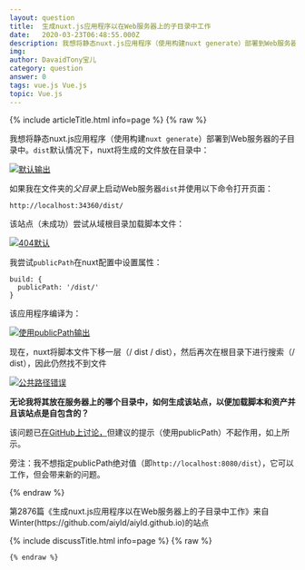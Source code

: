 ```yaml
---
layout: question
title:  生成nuxt.js应用程序以在Web服务器上的子目录中工作
date:   2020-03-23T06:48:55.000Z
description: 我想将静态nuxt.js应用程序（使用构建nuxt generate）部署到Web服务器的子目录中。dist默认情况下，nuxt将生成的文件放在目录中：...
img: 
author: DavaidTony宝儿
category: question
answer: 0
tags: vue.js Vue.js
topic: Vue.js
---
```

<div class="article-root">
  <div class="article">
    {% include articleTitle.html info=page %}
    {% raw %}
    <div class="article-content"><p><font style="vertical-align: inherit;"><font style="vertical-align: inherit;">我想将静态nuxt.js应用程序（使用构建</font></font><code>nuxt generate</code><font style="vertical-align: inherit;"><font style="vertical-align: inherit;">）</font><font style="vertical-align: inherit;">部署</font><font style="vertical-align: inherit;">到Web服务器的子目录中。</font></font><code>dist</code><font style="vertical-align: inherit;"><font style="vertical-align: inherit;">默认情况下，</font><font style="vertical-align: inherit;">nuxt将生成的文件放在</font><font style="vertical-align: inherit;">目录中：</font></font></p>

<p><a href="https://www.samyoc.com//uploads/users/6920/images/thumbnails/1584946007694.png" data-src="https://www.samyoc.com//uploads/users/6920/images/1584946007694.png" rel="noreferrer"><img src="https://i.stack.imgur.com/2EFOb.png" alt="默认输出"></a></p>

<p><font style="vertical-align: inherit;"><font style="vertical-align: inherit;">如果我</font><font style="vertical-align: inherit;">在</font><font style="vertical-align: inherit;">文件夹</font><font style="vertical-align: inherit;">的</font></font><em><font style="vertical-align: inherit;"><font style="vertical-align: inherit;">父目录</font></font></em><font style="vertical-align: inherit;"><font style="vertical-align: inherit;">上启动Web服务器</font></font><code>dist</code><font style="vertical-align: inherit;"><font style="vertical-align: inherit;">并使用以下命令打开页面：</font></font></p>

<p><code>http://localhost:34360/dist/</code></p>

<p><font style="vertical-align: inherit;"><font style="vertical-align: inherit;">该站点（未成功）尝试从域根目录加载脚本文件：</font></font></p>

<p><a href="https://www.samyoc.com//uploads/users/6920/images/thumbnails/1584946007700.png" data-src="https://www.samyoc.com//uploads/users/6920/images/1584946007700.png" rel="noreferrer"><img src="https://i.stack.imgur.com/tHjDy.png" alt="404默认"></a></p>

<p><font style="vertical-align: inherit;"><font style="vertical-align: inherit;">我尝试</font></font><code>publicPath</code><font style="vertical-align: inherit;"><font style="vertical-align: inherit;">在nuxt配置中</font><font style="vertical-align: inherit;">设置</font><font style="vertical-align: inherit;">属性：</font></font></p>

<pre><code>build: {<font></font>
  publicPath: '/dist/'<font></font>
}<font></font>
</code></pre>

<p><font style="vertical-align: inherit;"><font style="vertical-align: inherit;">该应用程序编译为：</font></font></p>

<p><a href="https://www.samyoc.com//uploads/users/6920/images/thumbnails/1584946007702.png" data-src="https://www.samyoc.com//uploads/users/6920/images/1584946007702.png" rel="noreferrer"><img src="https://i.stack.imgur.com/yNIaf.png" alt="使用publicPath输出"></a></p>

<p><font style="vertical-align: inherit;"><font style="vertical-align: inherit;">现在，nuxt将脚本文件下移一层（/ dist / dist），然后再次在根目录下进行搜索（/ dist），因此仍然找不到文件 </font></font></p>

<p><a href="https://www.samyoc.com//uploads/users/6920/images/thumbnails/1584946007704.png" data-src="https://www.samyoc.com//uploads/users/6920/images/1584946007704.png" rel="noreferrer"><img src="https://i.stack.imgur.com/kwEF0.png" alt="公共路径错误"></a></p>

<p><strong><font style="vertical-align: inherit;"><font style="vertical-align: inherit;">无论我将其放在服务器上的哪个目录中，如何生成该站点，以便加载脚本和资产并且该站点是自包含的？</font></font></strong></p>

<p><font style="vertical-align: inherit;"><font style="vertical-align: inherit;">该问题已</font></font><a href="https://github.com/nuxt/nuxt.js/issues/2021" rel="noreferrer"><font style="vertical-align: inherit;"><font style="vertical-align: inherit;">在GitHub上讨论，</font></font></a><font style="vertical-align: inherit;"><font style="vertical-align: inherit;">但建议的提示（使用publicPath）不起作用，如上所示。</font></font></p>

<p><font style="vertical-align: inherit;"><font style="vertical-align: inherit;">旁注：我不想指定publicPath绝对值（即</font></font><code>http://localhost:8080/dist</code><font style="vertical-align: inherit;"><font style="vertical-align: inherit;">），它可以工作，但会带来新的问题。</font></font></p></div>
    {% endraw %}
  </div>
  <p class="winter_mark">第2876篇《生成nuxt.js应用程序以在Web服务器上的子目录中工作》来自Winter(https://github.com/aiyld/aiyld.github.io)的站点</p>
  <div class="discuss-wrapper">
    {% include discussTitle.html info=page %}
    {% raw %}
    
    {% endraw %}
  </div>
<div>
